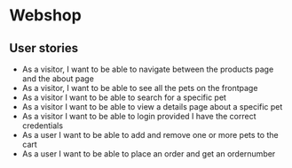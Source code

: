 # Webshop

## User stories

-   As a visitor, I want to be able to navigate between the products page and the about page
-   As a visitor, I want to be able to see all the pets on the frontpage
-   As a visitor I want to be able to search for a specific pet
-   As a visitor I want to be able to view a details page about a specific pet
-   As a visitor I want to be able to login provided I have the correct credentials
-   As a user I want to be able to add and remove one or more pets to the cart
-   As a user I want to be able to place an order and get an ordernumber
